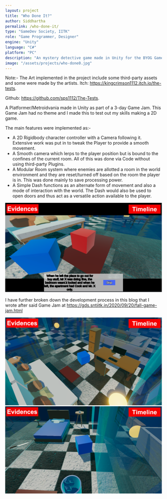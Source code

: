 ```yaml
---
layout: project
title: "Who Done It?"
author: Siddhartha
permalink: /who-done-it/
type: "GameDev Society, IITK"
role: "Game Programmer, Designer"
engine: "Unity"
language: "C#"
platform: "PC"
description: "An mystery detective game made in Unity for the BYOG Game Jam 2021. Developed the camera system, Input manager and oversaw production/design of the game."
image: "/assets/projects/who-done0.jpg"
---
```


Note:- The Art implemented in the project include some third-party assets and some were made by the artists.
Itch:  https://kingcrimson1112.itch.io/the-tests.

Github: https://github.com/sps1112/The-Tests.

A Platformer/Metroidvania made in Unity as part of a 3-day Game Jam. This Game Jam had no theme and I made this to test out my skills making a 2D game. 

The main features were implemented as:-
- A 2D Rigidbody character controller with a Camera following it. Extensive work was put in to tweak the Player to provide a smooth movement.
- A Smooth camera which lerps to the player position but is bound to the confines of the current room. All of this was done via Code without using third-party Plugins.
- A Modular Room system where enemies are allotted a room in the world environment and they are reset/turned off based on the room the player is in. This was done mainly to save processing power.
- A Simple Dash functions as an alternate form of movement and also a mode of interaction with the world. The Dash would also be used to open doors and thus act as a versatile action available to the player.

<img class="article-screenshot" src="/assets/projects/who-done1.png" alt=""/>

I have further broken down the development process in this blog that I wrote after said Game Jam at https://gds.sntiitk.in/2020/09/20/fall-game-jam.html 

<img class="article-screenshot" src="/assets/projects/who-done2.png" alt=""/>

<img class="article-screenshot" src="/assets/projects/who-done3.png" alt=""/>
